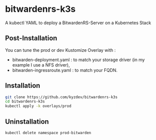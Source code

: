 # bitwardenrs-k3s

A kubectl YAML to deploy a BitwardenRS-Server on a Kubernetes Stack

## Post-Installation

You can tune the prod or dev Kustomize Overlay with :
- bitwarden-deployment.yaml : to match your storage driver (in my example I use a NFS driver),
- bitwarden-ingressroute.yaml : to match your FQDN.

## Installation 

```bash
git clone https://github.com/kyzdev/bitwardenrs-k3s
cd bitwardenrs-k3s
kubectl apply -k overlays/prod
```
## Uninstallation

```bash
kubectl delete namespace prod-bitwarden
```